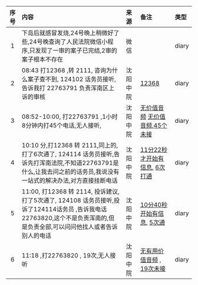 | 序号 | 内容                                                                                                               | 来源   | 备注                                                                                                                        | 类型    |
|:--:|:-----------------------------------------------------------------------------------------------------------------|:-----|:--------------------------------------------------------------------------------------------------------------------------|:------|
| 1  | 下岛后就感冒发烧,24号晚上稍微好了些,24号晚查询了人民法院微信小程序,只发现了一审的案子已完结,2审的案子根本不存在                                                     | 微信   |                                                                                                                           | diary |
| 2  | 08:43 打12368 ,转 2111, 咨询为什么案子查不到, 124102 话务员接听,告诉我打 22763791 负责浑南区上诉的审核                                          | 沈阳中院 | [12368](../evidence/sound/12368.m4a)                                                                                      | diary |
| 3  | 08:52-10:00, 打22763791 ,1小时8分钟内打45个电话,无人接听,                                                                      | 沈阳中院 | [无价值音频](../evidence/sound/22763791.m4a) [无价值音频](../evidence/sound/22763791_2.m4a),[45个未接](../evidence/image/IMG_2009.PNG) | diary |
| 4  | 10:10 分,打12368 转 2111,同上的,打了6次通了, 124114 话务员接听,告诉先打浑南法院,不知道22763791是什么,让我去问之前的话务员,我说没有一站式的解决办法,对方直接挂断电话          | 沈阳中院 | [11分22秒才开始有信息](../evidence/sound/12368_2.m4a), [6次打通](../evidence/image/IMG_2010.PNG)                                     | diary |
| 5  | 11:00,  打12368 转 2114, 投诉建议,  打了5次通了, 124108 话务员接听,投诉了124114话务员 ,告诉我电话22763820,这个不是负责浑南的,但是负责全部,可以问问他找人或者告诉别人的电话 | 沈阳中院 | [10分40秒开始有信息](../evidence/sound/12368_3.m4a),   [5次通](../evidence/image/IMG_2011.PNG)                                     | diary |
| 6  | 11:18 ,打22763820 , 19次,无人接听                                                                                      | 沈阳中院 | [无有用价值音频](../evidence/sound/22763820.m4a) , [19次未接](../evidence/image/IMG_2011.PNG)                                       | diary |                                                                                              